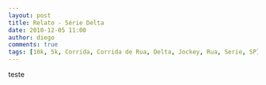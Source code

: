 ```yaml
---
layout: post
title: Relato - Série Delta
date: 2010-12-05 11:00
author: diego
comments: true
tags: [10k, 5k, Corrida, Corrida de Rua, Delta, Jockey, Rua, Serie, SP]
---
```

teste